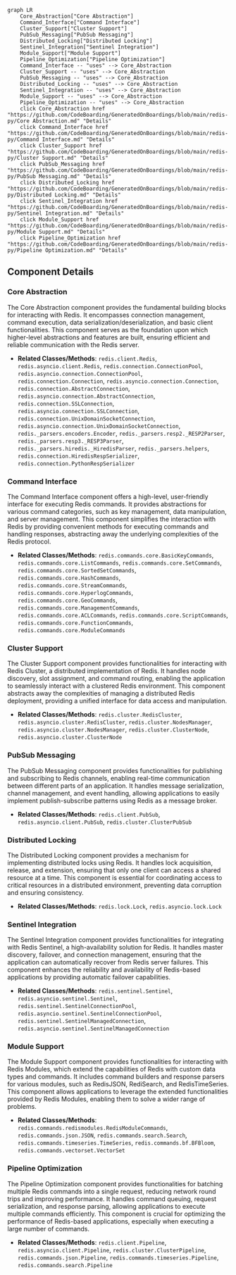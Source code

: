 ```mermaid
graph LR
    Core_Abstraction["Core Abstraction"]
    Command_Interface["Command Interface"]
    Cluster_Support["Cluster Support"]
    PubSub_Messaging["PubSub Messaging"]
    Distributed_Locking["Distributed Locking"]
    Sentinel_Integration["Sentinel Integration"]
    Module_Support["Module Support"]
    Pipeline_Optimization["Pipeline Optimization"]
    Command_Interface -- "uses" --> Core_Abstraction
    Cluster_Support -- "uses" --> Core_Abstraction
    PubSub_Messaging -- "uses" --> Core_Abstraction
    Distributed_Locking -- "uses" --> Core_Abstraction
    Sentinel_Integration -- "uses" --> Core_Abstraction
    Module_Support -- "uses" --> Core_Abstraction
    Pipeline_Optimization -- "uses" --> Core_Abstraction
    click Core_Abstraction href "https://github.com/CodeBoarding/GeneratedOnBoardings/blob/main/redis-py/Core Abstraction.md" "Details"
    click Command_Interface href "https://github.com/CodeBoarding/GeneratedOnBoardings/blob/main/redis-py/Command Interface.md" "Details"
    click Cluster_Support href "https://github.com/CodeBoarding/GeneratedOnBoardings/blob/main/redis-py/Cluster Support.md" "Details"
    click PubSub_Messaging href "https://github.com/CodeBoarding/GeneratedOnBoardings/blob/main/redis-py/PubSub Messaging.md" "Details"
    click Distributed_Locking href "https://github.com/CodeBoarding/GeneratedOnBoardings/blob/main/redis-py/Distributed Locking.md" "Details"
    click Sentinel_Integration href "https://github.com/CodeBoarding/GeneratedOnBoardings/blob/main/redis-py/Sentinel Integration.md" "Details"
    click Module_Support href "https://github.com/CodeBoarding/GeneratedOnBoardings/blob/main/redis-py/Module Support.md" "Details"
    click Pipeline_Optimization href "https://github.com/CodeBoarding/GeneratedOnBoardings/blob/main/redis-py/Pipeline Optimization.md" "Details"
```

## Component Details

### Core Abstraction
The Core Abstraction component provides the fundamental building blocks for interacting with Redis. It encompasses connection management, command execution, data serialization/deserialization, and basic client functionalities. This component serves as the foundation upon which higher-level abstractions and features are built, ensuring efficient and reliable communication with the Redis server.
- **Related Classes/Methods**: `redis.client.Redis`, `redis.asyncio.client.Redis`, `redis.connection.ConnectionPool`, `redis.asyncio.connection.ConnectionPool`, `redis.connection.Connection`, `redis.asyncio.connection.Connection`, `redis.connection.AbstractConnection`, `redis.asyncio.connection.AbstractConnection`, `redis.connection.SSLConnection`, `redis.asyncio.connection.SSLConnection`, `redis.connection.UnixDomainSocketConnection`, `redis.asyncio.connection.UnixDomainSocketConnection`, `redis._parsers.encoders.Encoder`, `redis._parsers.resp2._RESP2Parser`, `redis._parsers.resp3._RESP3Parser`, `redis._parsers.hiredis._HiredisParser`, `redis._parsers.helpers`, `redis.connection.HiredisRespSerializer`, `redis.connection.PythonRespSerializer`

### Command Interface
The Command Interface component offers a high-level, user-friendly interface for executing Redis commands. It provides abstractions for various command categories, such as key management, data manipulation, and server management. This component simplifies the interaction with Redis by providing convenient methods for executing commands and handling responses, abstracting away the underlying complexities of the Redis protocol.
- **Related Classes/Methods**: `redis.commands.core.BasicKeyCommands`, `redis.commands.core.ListCommands`, `redis.commands.core.SetCommands`, `redis.commands.core.SortedSetCommands`, `redis.commands.core.HashCommands`, `redis.commands.core.StreamCommands`, `redis.commands.core.HyperlogCommands`, `redis.commands.core.GeoCommands`, `redis.commands.core.ManagementCommands`, `redis.commands.core.ACLCommands`, `redis.commands.core.ScriptCommands`, `redis.commands.core.FunctionCommands`, `redis.commands.core.ModuleCommands`

### Cluster Support
The Cluster Support component provides functionalities for interacting with Redis Cluster, a distributed implementation of Redis. It handles node discovery, slot assignment, and command routing, enabling the application to seamlessly interact with a clustered Redis environment. This component abstracts away the complexities of managing a distributed Redis deployment, providing a unified interface for data access and manipulation.
- **Related Classes/Methods**: `redis.cluster.RedisCluster`, `redis.asyncio.cluster.RedisCluster`, `redis.cluster.NodesManager`, `redis.asyncio.cluster.NodesManager`, `redis.cluster.ClusterNode`, `redis.asyncio.cluster.ClusterNode`

### PubSub Messaging
The PubSub Messaging component provides functionalities for publishing and subscribing to Redis channels, enabling real-time communication between different parts of an application. It handles message serialization, channel management, and event handling, allowing applications to easily implement publish-subscribe patterns using Redis as a message broker.
- **Related Classes/Methods**: `redis.client.PubSub`, `redis.asyncio.client.PubSub`, `redis.cluster.ClusterPubSub`

### Distributed Locking
The Distributed Locking component provides a mechanism for implementing distributed locks using Redis. It handles lock acquisition, release, and extension, ensuring that only one client can access a shared resource at a time. This component is essential for coordinating access to critical resources in a distributed environment, preventing data corruption and ensuring consistency.
- **Related Classes/Methods**: `redis.lock.Lock`, `redis.asyncio.lock.Lock`

### Sentinel Integration
The Sentinel Integration component provides functionalities for integrating with Redis Sentinel, a high-availability solution for Redis. It handles master discovery, failover, and connection management, ensuring that the application can automatically recover from Redis server failures. This component enhances the reliability and availability of Redis-based applications by providing automatic failover capabilities.
- **Related Classes/Methods**: `redis.sentinel.Sentinel`, `redis.asyncio.sentinel.Sentinel`, `redis.sentinel.SentinelConnectionPool`, `redis.asyncio.sentinel.SentinelConnectionPool`, `redis.sentinel.SentinelManagedConnection`, `redis.asyncio.sentinel.SentinelManagedConnection`

### Module Support
The Module Support component provides functionalities for interacting with Redis Modules, which extend the capabilities of Redis with custom data types and commands. It includes command builders and response parsers for various modules, such as RedisJSON, RediSearch, and RedisTimeSeries. This component allows applications to leverage the extended functionalities provided by Redis Modules, enabling them to solve a wider range of problems.
- **Related Classes/Methods**: `redis.commands.redismodules.RedisModuleCommands`, `redis.commands.json.JSON`, `redis.commands.search.Search`, `redis.commands.timeseries.TimeSeries`, `redis.commands.bf.BFBloom`, `redis.commands.vectorset.VectorSet`

### Pipeline Optimization
The Pipeline Optimization component provides functionalities for batching multiple Redis commands into a single request, reducing network round trips and improving performance. It handles command queuing, request serialization, and response parsing, allowing applications to execute multiple commands efficiently. This component is crucial for optimizing the performance of Redis-based applications, especially when executing a large number of commands.
- **Related Classes/Methods**: `redis.client.Pipeline`, `redis.asyncio.client.Pipeline`, `redis.cluster.ClusterPipeline`, `redis.commands.json.Pipeline`, `redis.commands.timeseries.Pipeline`, `redis.commands.search.Pipeline`